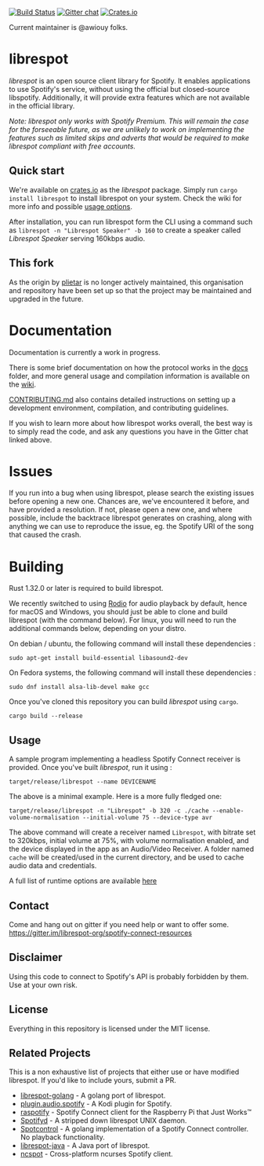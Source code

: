 [![Build Status](https://travis-ci.org/librespot-org/librespot.svg?branch=dev)](https://travis-ci.org/librespot-org/librespot)
[![Gitter chat](https://badges.gitter.im/librespot-org/librespot.png)](https://gitter.im/librespot-org/spotify-connect-resources)
[![Crates.io](https://img.shields.io/crates/v/librespot.svg)](https://crates.io/crates/librespot)

Current maintainer is @awiouy folks.

# librespot
*librespot* is an open source client library for Spotify. It enables
applications to use Spotify's service, without using the official but
closed-source libspotify. Additionally, it will provide extra features
which are not available in the official library.

_Note: librespot only works with Spotify Premium. This will remain the case for the forseeable future, as we are unlikely to work on implementing the features such as limited skips and adverts that would be required to make librespot compliant with free accounts._

## Quick start
We're available on [crates.io](https://crates.io/crates/librespot) as the _librespot_ package. Simply run `cargo install librespot` to install librespot on your system. Check the wiki for more info and possible [usage options](https://github.com/librespot-org/librespot/wiki/Options).

After installation, you can run librespot form the CLI using a command such as `librespot -n "Librespot Speaker" -b 160` to create a speaker called _Librespot Speaker_ serving 160kbps audio.

## This fork
As the origin by [plietar](https://github.com/plietar/) is no longer actively maintained, this organisation and repository have been set up so that the project may be maintained and upgraded in the future.

# Documentation
Documentation is currently a work in progress.

There is some brief documentation on how the protocol works in the [docs](https://github.com/librespot-org/librespot/tree/master/docs) folder, and more general usage and compilation information is available on the [wiki](https://github.com/librespot-org/librespot/wiki).

[CONTRIBUTING.md](https://github.com/librespot-org/librespot/blob/master/CONTRIBUTING.md) also contains detailed instructions on setting up a development environment, compilation, and contributing guidelines.

If you wish to learn more about how librespot works overall, the best way is to simply read the code, and ask any questions you have in the Gitter chat linked above.

# Issues

If you run into a bug when using librespot, please search the existing issues before opening a new one. Chances are, we've encountered it before, and have provided a resolution. If not, please open a new one, and where possible, include the backtrace librespot generates on crashing, along with anything we can use to reproduce the issue, eg. the Spotify URI of the song that caused the crash.

# Building
Rust 1.32.0 or later is required to build librespot.

We recently switched to using [Rodio](https://github.com/tomaka/rodio) for audio playback by default, hence for macOS and Windows, you should just be able to clone and build librespot (with the command below). For linux, you will need to run the additional commands below, depending on your distro.

On debian / ubuntu, the following command will install these dependencies :
```shell
sudo apt-get install build-essential libasound2-dev
```

On Fedora systems, the following command will install these dependencies :
```shell
sudo dnf install alsa-lib-devel make gcc
```

Once you've cloned this repository you can build *librespot* using `cargo`.
```shell
cargo build --release
```

## Usage
A sample program implementing a headless Spotify Connect receiver is provided.
Once you've built *librespot*, run it using :
```shell
target/release/librespot --name DEVICENAME
```

The above is a minimal example. Here is a more fully fledged one:
```shell
target/release/librespot -n "Librespot" -b 320 -c ./cache --enable-volume-normalisation --initial-volume 75 --device-type avr
```
The above command will create a receiver named ```Librespot```, with bitrate set to 320kbps, initial volume at 75%, with volume normalisation enabled, and the device displayed in the app as an Audio/Video Receiver. A folder named ```cache``` will be created/used in the current directory, and be used to cache audio data and credentials.

A full list of runtime options are available [here](https://github.com/librespot-org/librespot/wiki/Options)

## Contact
Come and hang out on gitter if you need help or want to offer some.
https://gitter.im/librespot-org/spotify-connect-resources

## Disclaimer
Using this code to connect to Spotify's API is probably forbidden by them.
Use at your own risk.

## License
Everything in this repository is licensed under the MIT license.

## Related Projects
This is a non exhaustive list of projects that either use or have modified librespot. If you'd like to include yours, submit a PR.

- [librespot-golang](https://github.com/librespot-org/librespot-golang) - A golang port of librespot.
- [plugin.audio.spotify](https://github.com/marcelveldt/plugin.audio.spotify) - A Kodi plugin for Spotify.
- [raspotify](https://github.com/dtcooper/raspotify) - Spotify Connect client for the Raspberry Pi that Just Works™
- [Spotifyd](https://github.com/Spotifyd/spotifyd) - A stripped down librespot UNIX daemon.
- [Spotcontrol](https://github.com/badfortrains/spotcontrol) - A golang implementation of a Spotify Connect controller. No playback
functionality.
- [librespot-java](https://github.com/devgianlu/librespot-java) - A Java port of librespot.
- [ncspot](https://github.com/hrkfdn/ncspot) - Cross-platform ncurses Spotify client.
